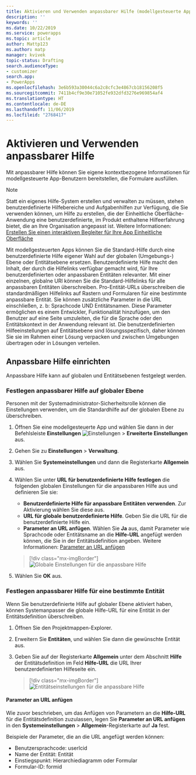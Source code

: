 ```yaml
---
title: Aktivieren und Verwenden anpassbarer Hilfe (modellgesteuerte Apps) | Microsoft-Dokumentation
description: ''
keywords: ''
ms.date: 10/22/2019
ms.service: powerapps
ms.topic: article
author: Mattp123
ms.author: matp
manager: kvivek
topic-status: Drafting
search.audienceType:
- customizer
search.app:
- PowerApps
ms.openlocfilehash: 3e6b593a30044c6a2c8cfc3e4867cb18156208f5
ms.sourcegitcommit: 7411b4cf9e30e71052fe932dfd3276e969854af4
ms.translationtype: HT
ms.contentlocale: de-DE
ms.lasthandoff: 11/06/2019
ms.locfileid: "2768417"
---
```

# <a name="enable-and-use-customizable-help"></a>Aktivieren und Verwenden anpassbarer Hilfe
Mit anpassbarer Hilfe können Sie eigene kontextbezogene Informationen für modellgesteuerte App-Benutzern bereitstellen, die Formulare ausfüllen. 

> [!NOTE]
> Statt ein eigenes Hilfe-System erstellen und verwalten zu müssen, stehen benutzerdefinierte Hilfebereiche und Aufgabenhilfen zur Verfügung, die Sie verwenden können, um Hilfe zu erstellen, die der Einheitliche Oberfläche-Anwendung eine benutzerdefinierte, im Produkt enthaltene Hilfeerfahrung bietet, die an Ihre Organisation angepasst ist. Weitere Informationen: [Erstellen Sie einen interaktiven Begleiter für Ihre App Einheitliche Oberfläche](../common-data-service/create-custom-help-pages.md)

Mit modellgesteuerten Apps können Sie die Standard-Hilfe durch eine benutzerdefinierte Hilfe eigener Wahl auf der globalen (Umgebungs-) Ebene oder Entitätsebene ersetzen. Benutzerdefinierte Hilfe macht den Inhalt, der durch die Hilfelinks verfügbar gemacht wird, für Ihre benutzerdefinierten oder anpassbaren Entitäten relevanter. Mit einer einzelnen, globalne URl können Sie die Standard-Hilfelinks für alle anpassbaren Entitäten überschreiben. Pro-Entität-URLs überschreiben die standardmäßigen Hilfelinks auf Rastern und Formularen für eine bestimmte anpassbare Entität. Sie können zusätzliche Parameter in die URL einschließen, z. b: Sprachcode UND Entitätsnamen. Diese Parameter ermöglichen es einem Entwickler, Funktionalität hinzufügen, um den Benutzer auf eine Seite umzuleiten, die für die Sprache oder den Entitätskontext in der Anwendung relevant ist. Die benutzerdefinierten Hilfeeinstellungen auf Entitätsebene sind lösungsspezifisch, daher können Sie sie im Rahmen einer Lösung verpacken und zwischen Umgebungen übertragen oder in Lösungen verteilen. 

## <a name="set-up-customizable-help"></a>Anpassbare Hilfe einrichten
Anpassbare Hilfe kann auf globalen und Entitätsebenen festgelegt werden. 

### <a name="set-customizable-help-at-the-global-level"></a>Festlegen anpassbarer Hilfe auf globaler Ebene
Personen mit der Systemadministrator-Sicherheitsrolle können die Einstellungen verwenden, um die Standardhilfe auf der globalen Ebene zu überschreiben. 
1. Öffnen Sie eine modellgesteuerte App und wählen Sie dann in der Befehlsleiste **Einstellungen** ![Einstellungen](../model-driven-apps/media/powerapps-gear.png) > **Erweiterte Einstellungen** aus.
2. Gehen Sie zu **Einstellungen** > **Verwaltung**.
3. Wählen Sie **Systemeinstellungen** und dann die Registerkarte **Allgemein** aus. 
4. Wählen Sie unter **URL für benutzerdefinierte Hilfe festlegen** die folgenden globalen Einstellungen für die anpassbaren Hilfe aus und definieren Sie sie: 
     - **Benutzerdefinierte Hilfe für anpassbare Entitäten verwenden**. Zur Aktivierung wählen Sie diese aus.  
     - **URL für globale benutzerdefinierte Hilfe**. Geben Sie die URL für die benutzerdefinierte Hilfe ein. 
     - **Parameter an URL anfügen**. Wählen Sie **Ja** aus, damit Parameter wie Sprachcode oder Entitätsname an die **Hilfe-URL** angefügt werden können, die Sie in der Entitätsdefinition angeben. Weitere Informationen: [Parameter an URL anfügen](#append-parameters-to-url)  

    > [!div class="mx-imgBorder"] 
    > ![Globale Einstellungen für die anpassbare Hilfe](media/customizable-help-global-setting.png)

5. Wählen Sie **OK** aus.

### <a name="set-customizable-help-for-a-specific-entity"></a>Festlegen anpassbarer Hilfe für eine bestimmte Entität
Wenn Sie benutzerdefinierte Hilfe auf globaler Ebene aktiviert haben, können Systemanpasser die globale Hilfe-URL für eine Entität in der Entitätsdefinition überschreiben. 

1. Öffnen Sie den Projektmappen-Explorer.
2. Erweitern Sie **Entitäten**, und wählen Sie dann die gewünschte Entität aus. 
3. Geben Sie auf der Registerkarte **Allgemein** unter dem Abschnitt **Hilfe** der Entitätsdefinition im Feld **Hilfe-URL** die URL Ihrer benutzerdefinierten Hilfeseite ein. 

    > [!div class="mx-imgBorder"] 
    > ![Entitätseinstellungen für die anpassbare Hilfe](media/customizable-help-entity-setting.png)

#### <a name="append-parameters-to-url"></a>Parameter an URL anfügen
Wie zuvor beschrieben, um das Anfügen von Parametern an die **Hilfe-URL** für die Entitätsdefinition zuzulassen, legen Sie **Parameter an URL anfügen** in den **Systemeinstellungen** > **Allgemein**-Registerkarte auf **Ja** fest. 

Beispiele der Parameter, die an die URL angefügt werden können:

- Benutzersprachcode: userlcid
- Name der Entität: Entität
- Einstiegspunkt: Hierarchiediagramm oder Formular
- Formular-ID: formid

